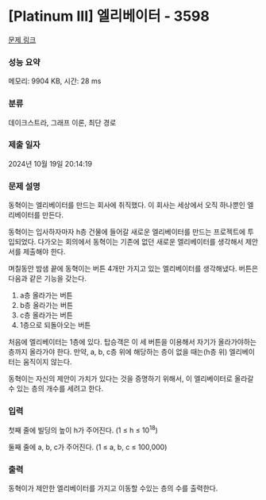 # [Platinum III] 엘리베이터 - 3598 

[문제 링크](https://www.acmicpc.net/problem/3598) 

### 성능 요약

메모리: 9904 KB, 시간: 28 ms

### 분류

데이크스트라, 그래프 이론, 최단 경로

### 제출 일자

2024년 10월 19일 20:14:19

### 문제 설명

<p>동혁이는 엘리베이터를 만드는 회사에 취직했다. 이 회사는 세상에서 오직 하나뿐인 엘리베이터를 만든다.</p>

<p>동혁이는 입사하자마자 h층 건물에 들어갈 새로운 엘리베이터를 만드는 프로젝트에 투입되었다. 다가오는 회의에서 동혁이는 기존에 없던 새로운 엘리베이터를 생각해서 제안서를 제출해야 한다.</p>

<p>며칠동안 밤샘 끝에 동혁이는 버튼 4개만 가지고 있는 엘리베이터를 생각해냈다. 버튼은 다음과 같은 기능을 갖는다.</p>

<ol>
	<li>a층 올라가는 버튼</li>
	<li>b층 올라가는 버튼</li>
	<li>c층 올라가는 버튼</li>
	<li>1층으로 되돌아오는 버튼</li>
</ol>

<p>처음에 엘리베이터는 1층에 있다. 탑승객은 이 세 버튼을 이용해서 자기가 올라가야하는 층까지 올라가야 한다. 만약, a, b, c층 위에 해당하는 층이 없을 때는(h층 위) 엘리베이터는 움직이지 않는다.</p>

<p>동혁이는 자신의 제안이 가치가 있다는 것을 증명하기 위해서, 이 엘리베이터로 올라갈 수 있는 층의 개수를 세려고 한다.</p>

### 입력 

 <p>첫째 줄에 빌딩의 높이 h가 주어진다. (1 ≤ h ≤ 10<sup>18</sup>)</p>

<p>둘째 줄에 a, b, c가 주어진다. (1 ≤ a, b, c ≤ 100,000)</p>

### 출력 

 <p>동혁이가 제안한 엘리베이터를 가지고 이동할 수있는 층의 수를 출력한다.</p>

